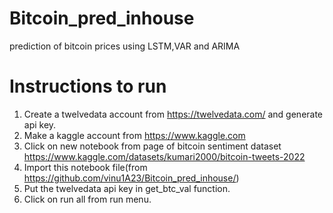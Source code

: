 # Bitcoin_pred_inhouse
prediction of bitcoin prices using LSTM,VAR and ARIMA


# Instructions to run
1. Create a twelvedata account from https://twelvedata.com/ and generate api key.
2. Make a kaggle account from https://www.kaggle.com
3. Click on new notebook from page of bitcoin sentiment dataset https://www.kaggle.com/datasets/kumari2000/bitcoin-tweets-2022
4. Import this notebook file(from https://github.com/vinu1A23/Bitcoin_pred_inhouse/)
5. Put the twelvedata api key in get_btc_val function.
6. Click on run all from run menu.
